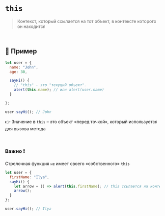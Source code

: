 # `this`
> Контекст, который ссылается на тот объект, в контексте которого он находится

<br>

## 🚩 Пример

```javascript
let user = {
  name: "John",
  age: 30,

  sayHi() {
    // "this" - это "текущий объект".
    alert(this.name); // или alert(user.name)
  }

};

user.sayHi(); // John

```
👉 Значение в `this` – это объект «перед точкой», который используется для вызова метода

<br>

### Важно ❗

Стрелочная функция `не` имеет своего «собственного» `this`

```javascript
let user = {
  firstName: "Ilya",
  sayHi() {
    let arrow = () => alert(this.firstName); // this ссылается на контекст метода sayHi(), т.е на объект `user`
    arrow();
  }
};

user.sayHi(); // Ilya

```

